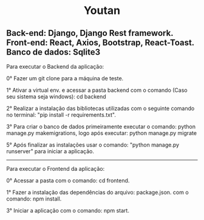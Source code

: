 <h1 align="center">Youtan</h1>



Back-end: Django, Django Rest framework. </br>
Front-end: React, Axios, Bootstrap, React-Toast. </br>
Banco de dados: Sqlite3
------------------------------------------------------------------------------------------------------------------------

Para executar o Backend da aplicação:

0° Fazer um git clone para a máquina de teste.

1° Ativar a virtual env. e acessar a pasta backend com o comando (Caso seu sistema seja windows): cd backend

2° Realizar a instalação das bibliotecas utilizadas com o seguinte comando no terminal: "pip install -r requirements.txt".

3° Para criar o banco de dados primeiramente executar o comando: python manage.py makemigrations, logo após executar: python manage.py migrate

5° Após finalizar as instalações usar o comando: "python manage.py runserver" para iniciar a aplicação.

------------------------------------------------------------------------------------------------------------------------

Para executar o Frontend da aplicação:

0° Acessar a pasta com o comando: cd frontend.

1° Fazer a instalação das dependências do arquivo: package.json. com o comando: npm install.

3° Iniciar a aplicação com o comando: npm start.


